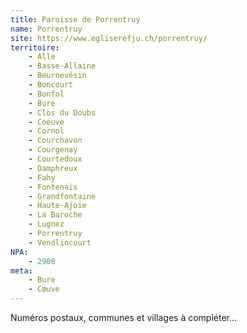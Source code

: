 ```yaml
---
title: Paroisse de Porrentruy
name: Porrentruy
site: https://www.egliserefju.ch/porrentruy/
territoire:
    - Alle
    - Basse-Allaine
    - Beurnevésin
    - Boncourt
    - Bonfol
    - Bure
    - Clos du Doubs
    - Coeuve
    - Cornol
    - Courchavon
    - Courgenay
    - Courtedoux
    - Damphreux
    - Fahy
    - Fontenais
    - Grandfontaine
    - Haute-Ajoie
    - La Baroche
    - Lugnez
    - Porrentruy
    - Vendlincourt
NPA:
    - 2900
meta:
    - Bure
    - Cœuve
---
```


Numéros postaux, communes et villages à compléter...
